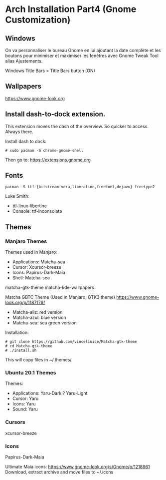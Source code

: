# Arch Installation Part4 (Gnome Customization)




## Windows

On va personnaliser le bureau Gnome en lui ajoutant la date complète et les boutons pour minimiser et maximiser les fenêtres avec Gnome Tweak Tool alias Ajustements.

Windows Title Bars > Title Bars button (ON)



## Wallpapers

https://www.gnome-look.org



## Install dash-to-dock extension.

This extension moves the dash of the overview.
So quicker to access. Always there.

Install dash to dock:

```
# sudo pacman -S chrome-gnome-shell
```

Then go to:
https://extensions.gnome.org




## Fonts

```
pacman -S ttf-{bitstream-vera,liberation,freefont,dejavu} freetype2
```

Luke Smith:
- ttl-linux-libertine
- Console: ttf-inconsolata




## Themes

### Manjaro Themes

Themes used in Manjaro:
- Applications: Matcha-sea
- Cursor: Xcursor-breeze
- Icons: Papirus-Dark-Maia
- Shell: Matcha-sea

matcha-gtk-theme
matcha-kde-wallpapers

Matcha GBTC Theme (Used in Manjaro, GTK3 theme)
https://www.gnome-look.org/p/1187179/
- Matcha-aliz: red version
- Matcha-azul: blue version
- Matcha-sea: sea green version

Installation:
```
# git clone https://github.com/vinceliuice/Matcha-gtk-theme
# cd Matcha-gtk-theme
# ./install.sh
```

This will copy files in ~/.themes/


### Ubuntu 20.1 Themes

Themes:
- Applications: Yaru-Dark ? Yaru-Light
- Cursor: Yaru
- Icons: Yaru
- Sound: Yaru




### Cursors

xcursor-breeze



### Icons

Papirus-Dark-Maia

Ultimate Maia icons:
https://www.gnome-look.org/s/Gnome/p/1218961
Download, extract archive and move files to ~/.icons





